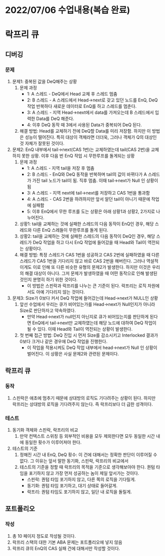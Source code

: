 # 2022/07/06 수업내용(복습 완료)
# 락프리 큐
## 디버깅
### 문제
1. 문제1: 중복된 값을 DeQ해주는 상황
    1) 문제 과정
        * 1: A 스레드 - DeQ에서 Head 교체 후 스레드 멈춤
        * 2: B 스레드 - A 스레드에서 Head->next로 갖고 있던 노드를 EnQ, DeQ 작업 반복하다 새로운 데이터로 EnQ를 하고 스레드를 멈춘다.
        * 3: A 스레드 - 지역 Head->next에서 data를 가져오는데 B 스레드에서 입력한 Data를 DeQ 해준다.
        * 4: 이후 DeQ 동작 때 3에서 사용된 Data가 중복되어 DeQ 된다.
    2) 해결 방법: Head를 교체하기 전에 DeQ할 Data를 미리 저장함. 하지만 이 방법은 성능이 떨어진다. 특히 대상이 객체라면 더더욱, 그러나 객체가 Q의 대상인 것 자체가 잘못된 것이다.
2. 문제2: EnQ 내부에서 tail->next(CAS 1번)는 교체하였는데 tail(CAS 2번)을 교체하지 못한 상황. 이후 다음 번 EnQ 작업 시 무한루프를 돌게되는 상황
    1) 문제 과정
        * 1: A 스레드 - 지역 tail을 저장 후 멈춤
        * 2: B 스레드 - EnQ와 DeQ 동작을 반복하며 tail의 값이 바뀌다가 A 스레드가 가진 tail 노드가 tail이 됨. 직후 멈춤. 이때 tail->next가 Null 인 상황이 됨
        * 3: A 스레드 - 지역 next에 tail->next를 저장하고 CAS 1번을 통과함
        * 4: A 스레드 - CAS 2번을 하려하지만 앞서 알던 tail이 아니기 때문에 작업에 실패함
        * 5: 이후 EnQ에서 무한 루프를 도는 상황은 아래 상황1과 상황2, 2가지로 나누어진다.
    2) 상황1: tail을 교체하는 것에 실패한 스레드의 다음 동작이 EnQ인 경우, 해당 스레드와 다른 EnQ 스레들이 무한루프를 돌게 된다.
    3) 상황2: tail을 교체하는 것에 실패한 스레드의 다음 동작이 DeQ인 경우, 해당 스레드가 DeQ 작업을 하고 다시 EnQ 작업에 들어갔을 때 Head와 Tail이 역전되는 상황이다.
    4) 해결 방법: 특정 스레드가 CAS 1번을 성공하고 CAS 2번에 실패하였을 때 다른 스레드가 CAS 1번을 기다리지 않고 바로 CAS 2번을 해버린다. 그러나 역설적이게도 이로 인해 또 다른 비슷한 유형의 문제2가 발생한다. 하지만 이것은 우리의 해결 대상이 아니다. 그저 문제가 발생하였을 때 어떤 동작으로 인해 발생된 것인지 분명히 하기 위한 것이다.
        * 이 방법은 스핀락과 락프리를 나누는 큰 기준이 된다. 락프리는 로직 차원에서도 아예 기다리지 않는 것이다.
3. 문제3: Size가 0보다 커서 DeQ 작업에 들어갔는데 Head->next가 NULL인 상황
    1) 앞선 수업에서 우리는 큐가 비어있는가를 Head->next가 Null인지가 아니라 Size로 판단하자고 약속하였다.
        * 만약 Head->next가 null인지 아닌지로 큐가 비어있는지를 판단하게 된다면 EnQ에서 tail->next만 교체하였는데 해당 노드에 대하여 DeQ 작업이 될 수 있다. 이때 Head와 Tail이 역전되는 상황이 발생한다.
    2) 첫 번째 접근 방법: DeQ 진입 시 먼저 Size를 감소시키고 Interlocked 결과가 0보다 크거나 같은 경우에 DeQ 작업을 진행한다.
        * 이 작업을 적용시켜도 DeQ 작업 내부에서 head->next가 Null 인 상황이 벌어진다. 이 상황은 사실 문제2와 관련된 문제이다.

## 락프리 큐
### 동작
1. 스핀락은 애초에 멈추기 때문에 상대방의 로직도 기다려주는 상황이 된다. 하지만 락프리는 상대방의 로직을 기다려주지 않는다. 즉 락프리보다 더 급한 성격이다.

### 테스트
1. 동기화 객체와 스핀락, 락프리의 비교
    1) 만약 컨텍스트 스위칭 등 외부적인 비용을 모두 제외한다면 모두 동일한 시간 내에 동일한 횟수가 이루어져야 한다.
2. 테스트의 기준
    1) 정해진 시간 내 EnQ, DeQ 횟수: 이 건에 대해서는 정확한 판단이 이루어질 수 없다. 그 이유는 앞서 말한 동기화, 스핀락, 락프리의 비교에서
    2) 테스트의 기준을 정할 때 락프리의 목적을 기준으로 생각해보아야 한다. 퀀텀 타임을 포기하지 않고 가장 먼저 성공하는 놈이 제일 앞서가는 것이다.
        * 스핀락: 퀀텀 타임 포기하지 않고, 다른 쪽의 로직을 기다릴게.
        * 동기화: 퀀텀 타임 포기하고, 대기 상태로 들어갈게.
        * 락프리: 퀀텀 타임도 포기하지 않고, 일단 내 로직을 돌릴게.

## 포트폴리오
### 작성
1. 총 10 페이지 정도로 작성될 것이다.
2. 락프리 스택의  대한 기본 ABA 문제는 포트폴리오에 넣지 않음
2. 락프리 큐의 EnQ의 CAS 실패 건에 대해서만 작성할 것이다.
